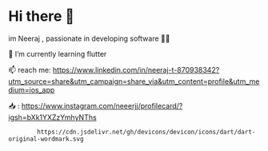 
# Hi there 👋
im Neeraj , passionate in developing software 🧑‍💻

🔭 I’m currently learning flutter 

 📫  reach me: https://www.linkedin.com/in/neeraj-t-870938342?utm_source=share&utm_campaign=share_via&utm_content=profile&utm_medium=ios_app
 
 📥 : https://www.instagram.com/neeerjj/profilecard/?igsh=bXk1YXZzYmhyNThs

 
            https://cdn.jsdelivr.net/gh/devicons/devicon/icons/dart/dart-original-wordmark.svg
          


            
          
          
          
 

<!--
**Neeraj1552/Neeraj1552** is a ✨ _special_ ✨ repository because its `README.md` (this file) appears on your GitHub profile.

Here are some ideas to get you started:

- 🔭 I’m currently working on ...
- 🌱 I’m currently learning ...
- 👯 I’m looking to collaborate on ...
- 🤔 I’m looking for help with ...
- 💬 Ask me about ...
- 📫 How to reach me: ...
- 😄 Pronouns: ...
- ⚡ Fun fact: ...
-->
